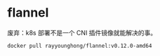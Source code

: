 # flannel

废弃：k8s 部署不是一个 CNI 插件镜像就能解决的事。

```bash
docker pull rayyounghong/flannel:v0.12.0-amd64
```
